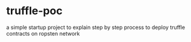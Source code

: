 # truffle-poc

a simple startup project to explain step by step process to deploy truffle contracts on ropsten network
